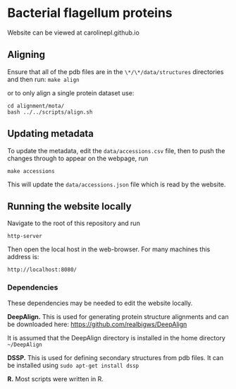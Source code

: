 # Bacterial flagellum proteins

Website can be viewed at carolinepl.github.io


## Aligning

Ensure that all of the pdb files are in the ```\*/\*/data/structures``` directories and then run: 
```make align```

or to only align a single protein dataset use:
```
cd alignment/mota/
bash ../../scripts/align.sh
```




## Updating metadata

To update the metadata, edit the ```data/accessions.csv``` file, then to push the changes through to appear on the webpage, run


```
make accessions
```

This will update the ```data/accessions.json``` file which is read by the website.

## Running the website locally
Navigate to the root of this repository and run

``
http-server
``

Then open the local host in the web-browser. For many machines this address is:

``
http://localhost:8080/
``


### Dependencies

These dependencies may be needed to edit the website locally.

**DeepAlign.** This is used for generating protein structure alignments and can be downloaded here:
https://github.com/realbigws/DeepAlign


It is assumed that the DeepAlign directory is installed in the home directory ```~/DeepAlign```


**DSSP.** This is used for defining secondary structures from pdb files. It can be installed using 
```sudo apt-get install dssp```

**R.** Most scripts were written in R.


